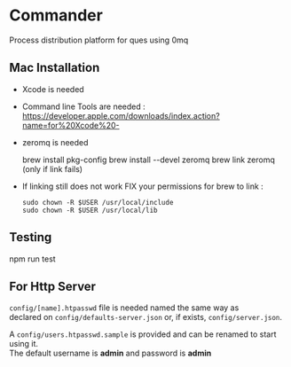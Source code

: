 Commander
=========

Process distribution platform for ques using 0mq


## Mac Installation

- Xcode is needed
- Command line Tools are needed : https://developer.apple.com/downloads/index.action?name=for%20Xcode%20-
- zeromq is needed

    brew install pkg-config
    brew install --devel zeromq
    brew link zeromq (only if link fails)

- If linking still does not work FIX your permissions for brew to link :  


      sudo chown -R $USER /usr/local/include
      sudo chown -R $USER /usr/local/lib


## Testing

  npm run test


## For Http Server
`config/[name].htpasswd` file is needed named the same way as  
declared on `config/defaults-server.json` or, if exists, `config/server.json`.  

A `config/users.htpasswd.sample` is provided and can be renamed to start using it.  
The default username is **admin** and password is **admin**